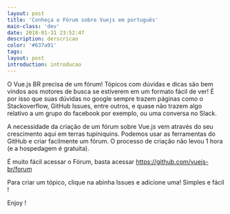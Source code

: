 ```yaml
---
layout: post
title: 'Conheça o Fórum sobre Vuejs em português'
main-class: 'dev'
date: 2018-01-31 23:52:47 
description: derscricao
color: '#637a91'
tags: 
layout: post
introduction: introducao
---
```


O Vue.js BR precisa de um fórum! Tópicos com dúvidas e dicas são bem vindos aos motores de busca se estiverem em um formato fácil de ver! É por isso que suas dúvidas no google sempre trazem páginas como o Stackoverflow, GitHub Issues, entre outros, e quase não trazem algo relativo a um grupo do facebook por exemplo, ou uma conversa no Slack. 

A necessidade da criação de um fórum sobre Vue.js vem através do seu crescimento aqui em terras tupiniquins. Podemos usar as ferramentas do GitHub e criar facilmente um fórum. O processo de criação não levou 1 hora (e a hospedagem é gratuita). 

É muito fácil acessar o Fórum, basta acessar https://github.com/vuejs-br/forum

Para criar um tópico, clique na abinha Issues e adicione uma! Simples e fácil ! 

Enjoy !


